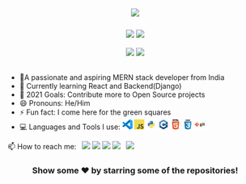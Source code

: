 <h1 align="center">
  <a href="#">
    <img src="https://readme-typing-svg.herokuapp.com/?lines=Hey,+There!+👋;ADNAN+here...;Glad+to+see+you!&center=true&size=30">
  </a>
</h1>

<p align="center">
<a href="https://www.instagram.com/adnan_khan_3621/" alt="Instgram Follow">
  <img src="https://img.shields.io/badge/Instagram-E4405F?style=for-the-badge&logo=instagram&logoColor=white"/></a>
<!--   <a href="https://mohasin-portfolio.netlify.app/" alt="Portfolio"> -->
<!--   <img src="https://img.shields.io/website?label=Portfolio&style=for-the-badge&url=https%3A%2F%2Fcodestackr.com"/></a> -->
   <a href="https://www.linkedin.com/in/adnan-khan-16a9bb217/" alt="Linkedin Follow">
  <img src="https://img.shields.io/badge/LinkedIn-0077B5?style=for-the-badge&logo=linkedin&logoColor=white"/></a>
 </a><br><br>
 
 <img src="https://emojis.slackmojis.com/emojis/images/1593555389/9579/blob_excited.gif?1593555389" width="30"/>
  <img src="https://activity-graph.herokuapp.com/graph?username=Mohasin-Haque&theme=dracula&bg_color=00000000&color=878787&line=4c8ed9&point=00000000&area=true&hide_border=true"><br><br>
  <!-- **irsayvid/irsayvid** is a ✨ _special_ ✨ repository because its `README.md` (this file) appears on your GitHub profile. -->
  
- 🔭A passionate and aspiring MERN stack developer from India
- 🌱 Currently learning React and Backend(Django)
- 🤝 2021 Goals: Contribute more to Open Source projects
- 😄 Pronouns: He/Him
- ⚡ Fun fact: I come here for the green squares
- 💻 Languages and Tools I use:   <code><img height="20" src="https://raw.githubusercontent.com/github/explore/80688e429a7d4ef2fca1e82350fe8e3517d3494d/topics/visual-studio-code/visual-studio-code.png"></code>
<code><img height="20" src="https://raw.githubusercontent.com/github/explore/80688e429a7d4ef2fca1e82350fe8e3517d3494d/topics/javascript/javascript.png"></code>
<code><img height="20" src="https://raw.githubusercontent.com/github/explore/80688e429a7d4ef2fca1e82350fe8e3517d3494d/topics/python/python.png"></code>
<code><img height="20" src="https://raw.githubusercontent.com/github/explore/80688e429a7d4ef2fca1e82350fe8e3517d3494d/topics/cpp/cpp.png"></code>
<code><img height = "20" src = "https://raw.githubusercontent.com/github/explore/80688e429a7d4ef2fca1e82350fe8e3517d3494d/topics/html/html.png"></code>
<code><img height = "20" src = "https://raw.githubusercontent.com/github/explore/80688e429a7d4ef2fca1e82350fe8e3517d3494d/topics/css/css.png"></code>
<code><img height="20" src="https://raw.githubusercontent.com/github/explore/80688e429a7d4ef2fca1e82350fe8e3517d3494d/topics/git/git.png"></code>


📫 How to reach me:
<code> [<img src ="https://img.shields.io/badge/instagram-%23E1306C.svg?&style=for-the-badge&logo=instagram&logoColor=white">](https://www.instagram.com/adnan_khan_3621/)</code>
<code>[<img src="https://img.shields.io/badge/linkedin-%230077b5.svg?&style=for-the-badge&logo=linkedin&logoColor=white" />](https://www.linkedin.com/in/adnan-khan-16a9bb217/)</code> 
<code>[<img src ="https://img.shields.io/badge/twitter-%231DA1F2.svg?&style=for-the-badge&logo=twitter&logoColor=white">](https://twitter.com/AdnanMobinKhan1)</code> 
<code>[<img src="https://img.shields.io/badge/youtube-%23FF0000.svg?&style=for-the-badge&logo=youtube&logoColor=white" />](https://www.youtube.com/channel/UC4xgTvaPLh9OnmujLmExNOQ)</code> 
<code> [<img src="https://img.shields.io/badge/facebook-%234267B2.svg?&style=for-the-badge&logo=facebook&logoColor=white" />](https://www.facebook.com/ajad.ali.3766/)</code>
<!-- <code> [<img src ="https://img.shields.io/badge/Medium-12100E?style=for-the-badge&logo=medium&logoColor=white">](https://mohasinhaque23121.medium.com/)</code> -->
<!-- <code> [<img src ="https://img.shields.io/badge/discord-%237289DA.svg?&style=for-the-badge&logo=discord&logoColor=white">](https://discord.gg/jwnXmV2HVx)</code> -->


<!-- ### 📕 Latest Blog Posts -->

<!-- BLOG-POST-LIST:START -->
<!-- - [Now i’m a “web developer”](https://mohasinhaque23121.medium.com/now-im-a-web-developer-676cb192f42b) -->
<!-- - [Journey of neoG Camp level zero](https://mohasinhaque23121.medium.com/journey-of-neog-camp-level-zero-fbd4d21b5f91) -->
<!-- BLOG-POST-LIST:END -->

<!-- ➡️ [more blog posts...](https://mohasinhaque23121.medium.com/) -->

<!-- <p align='center'><img width="450px" style="border-style:solid" src="https://github-readme-streak-stats.herokuapp.com/?user=Mohasin-Haque&theme=radical" alt="AaquibAli Github Stats" /> -->
<!--   </p>  -->
<!--    <p align='center'> -->
<!--   <img width="450px" src="https://github-readme-stats.vercel.app/api?username=Mohasin-Haque&count_private=true&theme=radical"/> -->
<!-- </p> -->
<!--   <p align='center'> -->
<!--   <img src = "https://github-readme-stats.vercel.app/api/top-langs/?username=Mohasin-Haque&theme=radical&hide=jupyter%20notebook&layout=compact&langs_count=8"></p> -->

<!-- <p align="center">  -->
<!--   Visitor count<br> -->
<!--   <img src="https://profile-counter.glitch.me/Mohasin-Haque/count.svg" /> -->
<!-- </p> -->
 <div align="center">
  
<!--   [![Spotify playing](http://spotify.aio-api.ml/spotify?id=qy9jhr85so9g8pr6zz7aizc6x&theme=wavy&image=true&bars_when_not_listening=true&bg_color=black&title_color=cyan&text_color=cyan)](https://open.spotify.com/user/qy9jhr85so9g8pr6zz7aizc6x) -->
 
 ### Show some ❤️ by starring some of the repositories!

</div>
